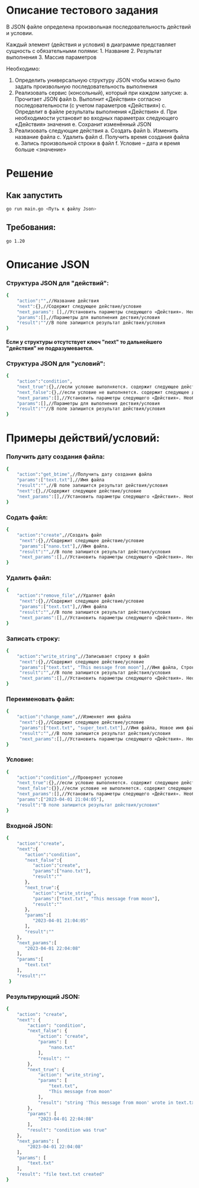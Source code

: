 # Описание тестового задания
   
   В JSON файле определена произвольная последовательность действий и условии.
   
   Каждый элемент (действия и условия) в диаграмме представляет сущность с обязательными полями:
	1. Название
	2. Результат выполнения 
	3. Массив параметров 

Необходимо:
1.	Определить универсальную структуру JSON чтобы можно было задать произвольную последовательность выполнения
2.	Реализовать сервис (консольный), который при каждом запуске:
a.	Прочитает JSON файл
b.	Выполнит «Действия» согласно последовательности (с учетом параметров «Действия») 
c.	Определит в файле результаты выполнения «Действия»
d.	При необходимости установит во входных параметрах следующего «Действия» значения
e.	Сохранит изменённый JSON
3.	Реализовать следующие действия
a.	Создать файл
b.	Изменить название файла
c.	Удалить файл 
d.	Получить время создания файла
e.	Запись произвольной строки в файл
f.	Условие – дата и время больше <значение> 

  # Решение
  
  ## Как запустить
  ```sh
  go run main.go <Путь к файлу Json>
  ```
  
 ## Требования:
    go 1.20
    
    
 # Описание JSON
    
### Структура JSON для "действий":
```sh
{
    "action":"",//Название действия
    "next":{},//Содержит следующее действие/условие
    "next_params": [],//Установить параметры следующего «Действия». Необходимо учитывать следующее действие.
    "params":[],//Параметры для выполнения дествия/условия
    "result":""//В поле запишится результат действия/условия
}
```
#### Если у структуры отсутствует ключ "next" то дальнейшего "действия" не подразумевается.

### Структура JSON для "условий":
```sh
{
    "action":"condition", 
    "next_true":{},//если условие выполняется. содержит следующее действие/условие
    "next_false":{},//если условие не выполняется. содержит следующее действие/условие
    "next_params":[],//Установить параметры следующего «Действия». Необходимо учитывать следующее действие.
    "params":[],//Параметры для выполнения дествия/условия
    "result":""//В поле запишится результат действия/условия
}
```
# Примеры действий/условий:

### Получить дату создания файла:
```sh
{
    "action":"get_btime",//Получить дату создания файла
    "params":["text.txt"],//Имя файла
    "result":"",//В поле запишится результат действия/условия
    "next":{},//Содержит следующее действие/условие
    "next_params":[],//Установить параметры следующего «Действия». Необходимо учитывать следующее действие.
}
```
### Содать файл:
```sh
{
    "action":"create",//Создать файл
     "next":{},//Содержит следующее действие/условие
     "params":["nano.txt"],//Имя файла.
     "result":"",//В поле запишится результат действия/условия
     "next_params":[],//Установить параметры следующего «Действия». Необходимо учитывать следующее действие.
}
```
### Удалить файл:
```sh
{
    "action":"remove_file",//Удаляет файл
     "next":{},//Содержит следующее действие/условие
     "params":["text.txt"],//Имя файла
     "result":"",//В поле запишится результат действия/условия
     "next_params":[],//Установить параметры следующего «Действия». Необходимо учитывать следующее действие.
}
```
### Записать строку:
```sh
{
    "action":"write_string",//Записывает строку в файл
     "next":{},//Содержит следующее действие/условие
     "params":["text.txt", "This message from moon"],//Имя файла, Строка для записи
     "result":"",//В поле запишится результат действия/условия
     "next_params":[],//Установить параметры следующего «Действия». Необходимо учитывать следующее действие.
}
```
### Переименовать файл:
```sh
{
    "action":"change_name",//Изменяет имя файла
     "next":{},//Содержит следующее действие/условие
     "params":["text.txt", "super_text.txt"],//Имя файла, Новое имя файла.
     "result":"",//В поле запишится результат действия/условия
     "next_params":[],//Установить параметры следующего «Действия». Необходимо учитывать следующее действие.
}
```
### Условие:
```sh
{
    "action":"condition",//Проверяет условие
    "next_true":{},//если условие выполняется. содержит следующее действие/условие
    "next_false":{}},//если условие не выполняется. содержит следующее действие/условие
    "next_params":[],//Установить параметры следующего «Действия». Необходимо учитывать следующее действие.
    "params":["2023-04-01 21:04:05"],
    "result":"В поле запишится результат действия/условия"
}
```
### Входной JSON:
```sh
{
    "action":"create",
    "next":{
       "action":"condition",
       "next_false":{
          "action":"create",
          "params":["nano.txt"],
          "result":""
       },
       "next_true":{
          "action":"write_string",
          "params":["text.txt", "This message from moon"],
          "result":""
       },
       "params":[
          "2023-04-01 21:04:05"
       ],
       "result":""
    },
    "next_params":[
       "2023-04-01 22:04:08"
    ],
    "params":[
       "text.txt"
    ],
    "result":""
 }
 ```
 
### Результирующий JSON:
```sh
{
    "action": "create",
    "next": {
        "action": "condition",
        "next_false": {
            "action": "create",
            "params": [
                "nano.txt"
            ],
            "result": ""
        },
        "next_true": {
            "action": "write_string",
            "params": [
                "text.txt",
                "This message from moon"
            ],
            "result": "string 'This message from moon' wrote in text.txt"
        },
        "params": [
            "2023-04-01 22:04:08"
        ],
        "result": "condition was true"
    },
    "next_params": [
        "2023-04-01 22:04:08"
    ],
    "params": [
        "text.txt"
    ],
    "result": "file text.txt created"
}
```
